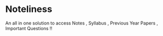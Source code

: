 # Noteliness
An all in one solution to access Notes , Syllabus , Previous Year Papers , Important Questions !!